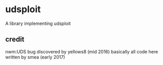 # udsploit
A library implementing udsploit

## credit
nwm:UDS bug discovered by yellows8 (mid 2016)
basically all code here written by smea (early 2017)
